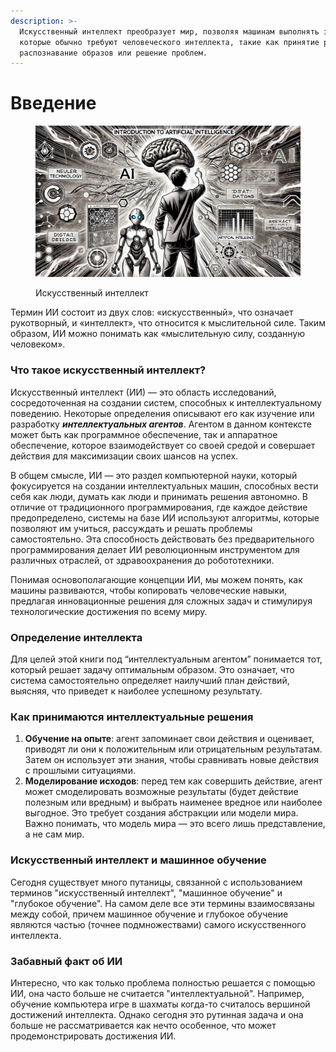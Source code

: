 ```yaml
---
description: >-
  Искусственный интеллект преобразует мир, позволяя машинам выполнять задачи,
  которые обычно требуют человеческого интеллекта, такие как принятие решений,
  распознавание образов или решение проблем.
---
```


# Введение

<figure><img src="../.gitbook/assets/image (3) (1).png" alt=""><figcaption><p>Искусственный интеллект</p></figcaption></figure>

Термин ИИ состоит из двух слов: «искусственный», что означает рукотворный, и «интеллект», что относится к мыслительной силе. Таким образом, ИИ можно понимать как «мыслительную силу, созданную человеком».&#x20;

### Что такое искусственный интеллект?

Искусственный интеллект (ИИ) — это область исследований, сосредоточенная на создании систем, способных к интеллектуальному поведению. Некоторые определения описывают его как изучение или разработку _**интеллектуальных агентов**_. Агентом в данном контексте может быть как программное обеспечение, так и аппаратное обеспечение, которое взаимодействует со своей средой и совершает действия для максимизации своих шансов на успех.

В общем смысле, ИИ — это раздел компьютерной науки, который фокусируется на создании интеллектуальных машин, способных вести себя как люди, думать как люди и принимать решения автономно. В отличие от традиционного программирования, где каждое действие предопределено, системы на базе ИИ используют алгоритмы, которые позволяют им учиться, рассуждать и решать проблемы самостоятельно. Эта способность действовать без предварительного программирования делает ИИ революционным инструментом для различных отраслей, от здравоохранения до робототехники.&#x20;

Понимая основополагающие концепции ИИ, мы можем понять, как машины развиваются, чтобы копировать человеческие навыки, предлагая инновационные решения для сложных задач и стимулируя технологические достижения по всему миру.

### Определение интеллекта

Для целей этой книги под “интеллектуальным агентом” понимается тот, который решает задачу оптимальным образом. Это означает, что система самостоятельно определяет наилучший план действий, выясняя, что приведет к наиболее успешному результату.

### Как принимаются интеллектуальные решения

1. **Обучение на опыте**: агент запоминает свои действия и оценивает, приводят ли они к положительным или отрицательным результатам. Затем он использует эти знания, чтобы сравнивать новые действия с прошлыми ситуациями.
2. **Моделирование исходов**: перед тем как совершить действие, агент может смоделировать возможные результаты (будет действие полезным или вредным) и выбрать наименее вредное или наиболее выгодное. Это требует создания абстракции или модели мира. Важно понимать, что модель мира — это всего лишь представление, а не сам мир.

### Искусственный интеллект и машинное обучение&#x20;

Сегодня существует много путаницы, связанной с использованием терминов "искусственный интеллект", "машинное обучение" и "глубокое обучение". На самом деле все эти термины взаимосвязаны между собой, причем машинное обучение и глубокое обучение являются частью (точнее подмножествами) самого искусственного интеллекта.

### Забавный факт об ИИ

Интересно, что как только проблема полностью решается с помощью ИИ, она часто больше не считается "интеллектуальной". Например, обучение компьютера игре в шахматы когда-то считалось вершиной достижений интеллекта. Однако сегодня это рутинная задача и она больше не рассматривается как нечто особенное, что может продемонстрировать достижения ИИ.
